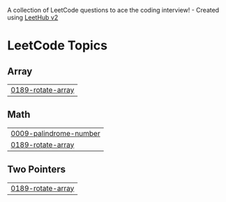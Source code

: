 A collection of LeetCode questions to ace the coding interview! - Created using [LeetHub v2](https://github.com/arunbhardwaj/LeetHub-2.0)
<!---LeetCode Topics Start-->
# LeetCode Topics
## Array
|  |
| ------- |
| [0189-rotate-array](https://github.com/Tanoosree2006/LeetCode/tree/master/0189-rotate-array) |
## Math
|  |
| ------- |
| [0009-palindrome-number](https://github.com/Tanoosree2006/LeetCode/tree/master/0009-palindrome-number) |
| [0189-rotate-array](https://github.com/Tanoosree2006/LeetCode/tree/master/0189-rotate-array) |
## Two Pointers
|  |
| ------- |
| [0189-rotate-array](https://github.com/Tanoosree2006/LeetCode/tree/master/0189-rotate-array) |
<!---LeetCode Topics End-->